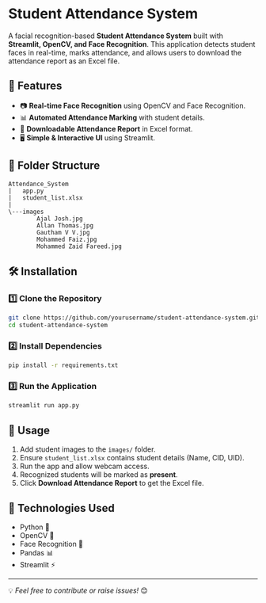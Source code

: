# Student Attendance System

A facial recognition-based **Student Attendance System** built with **Streamlit, OpenCV, and Face Recognition**. This application detects student faces in real-time, marks attendance, and allows users to download the attendance report as an Excel file.

## 🚀 Features
- 📷 **Real-time Face Recognition** using OpenCV and Face Recognition.
- 📊 **Automated Attendance Marking** with student details.
- 💾 **Downloadable Attendance Report** in Excel format.
- 🖥️ **Simple & Interactive UI** using Streamlit.

## 📂 Folder Structure
```
Attendance_System
|   app.py
|   student_list.xlsx
|
\---images
        Ajal Josh.jpg
        Allan Thomas.jpg
        Gautham V V.jpg
        Mohammed Faiz.jpg
        Mohammed Zaid Fareed.jpg
```

## 🛠️ Installation
### 1️⃣ Clone the Repository
```bash
git clone https://github.com/yourusername/student-attendance-system.git
cd student-attendance-system
```

### 2️⃣ Install Dependencies
```bash
pip install -r requirements.txt
```

### 3️⃣ Run the Application
```bash
streamlit run app.py
```

## 📜 Usage
1. Add student images to the `images/` folder.
2. Ensure `student_list.xlsx` contains student details (Name, CID, UID).
3. Run the app and allow webcam access.
4. Recognized students will be marked as **present**.
5. Click **Download Attendance Report** to get the Excel file.

## 🤖 Technologies Used
- Python 🐍
- OpenCV 🎥
- Face Recognition 🤖
- Pandas 📊
- Streamlit ⚡

---

💡 *Feel free to contribute or raise issues!* 😊

